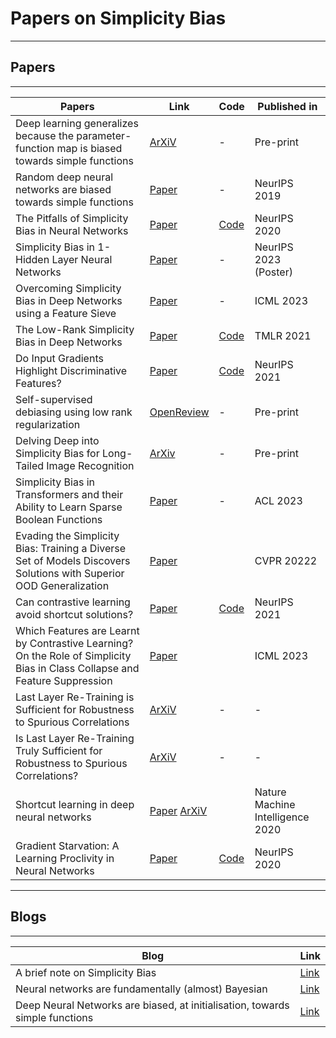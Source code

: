 # Papers on Simplicity Bias
---
## Papers
---
| Papers | Link | Code | Published in |
|---|---|---|---|
| Deep learning generalizes because the parameter-function map is biased towards simple functions | [ArXiV](https://arxiv.org/abs/1805.08522) | - | Pre-print |
| Random deep neural networks are biased towards simple functions | [Paper](https://proceedings.neurips.cc/paper/2019/file/feab05aa91085b7a8012516bc3533958-Paper.pdf) | - | NeurIPS 2019 |
| The Pitfalls of Simplicity Bias in Neural Networks | [Paper](https://proceedings.neurips.cc/paper/2020/file/6cfe0e6127fa25df2a0ef2ae1067d915-Paper.pdf) | [Code](https://github.com/harshays/simplicitybiaspitfalls) | NeurIPS 2020 |
| Simplicity Bias in 1-Hidden Layer Neural Networks | [Paper](https://neurips.cc/virtual/2023/poster/71765) | - | NeurIPS 2023 (Poster) |
| Overcoming Simplicity Bias in Deep Networks using a Feature Sieve | [Paper](https://proceedings.mlr.press/v202/tiwari23a/tiwari23a.pdf) | - | ICML 2023 |
| The Low-Rank Simplicity Bias in Deep Networks | [Paper](https://minyoungg.github.io/overparam/resources/overparam-v3.pdf) | [Code](https://github.com/minyoungg/overparam) | TMLR 2021 |
| Do Input Gradients Highlight Discriminative Features? | [Paper](https://proceedings.neurips.cc/paper_files/paper/2021/file/0fe6a94848e5c68a54010b61b3e94b0e-Paper.pdf) | [Code](https://github.com/harshays/inputgradients)| NeurIPS 2021 |
| Self-supervised debiasing using low rank regularization | [OpenReview](https://openreview.net/forum?id=PHpK5B2iGpq) | - | Pre-print |
| Delving Deep into Simplicity Bias for Long-Tailed Image Recognition | [ArXiv](https://arxiv.org/abs/2302.03264) | - | Pre-print |
| Simplicity Bias in Transformers and their Ability to Learn Sparse Boolean Functions | [Paper](https://aclanthology.org/2023.acl-long.317.pdf) | - | ACL 2023 |
| Evading the Simplicity Bias: Training a Diverse Set of Models Discovers Solutions with Superior OOD Generalization | [Paper](https://ehsanabb.github.io/assets/files/Evading_the_Simplicity_Bias_CVPR_2022_paper.pdf) | | CVPR 20222 |
| Can contrastive learning avoid shortcut solutions? | [Paper](https://proceedings.neurips.cc/paper/2021/file/27934a1f19d678a1377c257b9a780e80-Paper.pdf) | [Code](https://github.com/joshr17/IFM) | NeurIPS 2021 |
| Which Features are Learnt by Contrastive Learning? On the Role of Simplicity Bias in Class Collapse and Feature Suppression | [Paper](https://proceedings.mlr.press/v202/xue23d/xue23d.pdf)| | ICML 2023 |
| Last Layer Re-Training is Sufficient for Robustness to Spurious Correlations | [ArXiV](https://arxiv.org/abs/2204.02937) | - | - |
| Is Last Layer Re-Training Truly Sufficient for Robustness to Spurious Correlations? | [ArXiV](https://arxiv.org/abs/2308.00473) | - | - |
| Shortcut learning in deep neural networks | [Paper](https://www.nature.com/articles/s42256-020-00257-z) [ArXiV](https://arxiv.org/abs/2004.07780) | | Nature Machine Intelligence 2020 |
| Gradient Starvation: A Learning Proclivity in Neural Networks | [Paper](https://arxiv.org/pdf/2011.09468.pdf) | [Code](https://github.com/mpezeshki/Gradient_Starvation) | NeurIPS 2020 |
---
## Blogs
---
| Blog | Link |
|---|---|
| A brief note on Simplicity Bias | [Link](https://www.lesswrong.com/posts/Gyggp2DJRMRLSnhid/a-brief-note-on-simplicity-bias-1) |
| Neural networks are fundamentally (almost) Bayesian | [Link](https://towardsdatascience.com/neural-networks-are-fundamentally-bayesian-bee9a172fad8) |
| Deep Neural Networks are biased, at initialisation, towards simple functions | [Link](https://towardsdatascience.com/deep-neural-networks-are-biased-at-initialisation-towards-simple-functions-a63487edcb99) |

